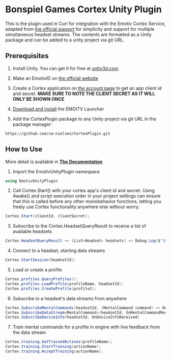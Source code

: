 # Bonspiel Games Cortex Unity Plugin

This is the plugin used in Curl for integration with the Emotiv Cortex Service, adapted from [the official support](https://github.com/Emotiv/unity-plugin) for simplicity and support for multiple simultaneous headset streams. The contents are formatted as a Unity package and can be added to a unity project via git URL.

## Prerequisites
1. Install Unity. You can get it for free at [unity3d.com](https://unity3d.com/get-unity/download).

2. Make an EmotivID on [the official website](https://emotiv.com)

3. Create a Cortex application on [the account page](https://emotiv.com/my-account/cortex-apps/) to get an app client id and secret.
**MAKE SURE TO NOTE THE CLIENT SECRET AS IT WILL ONLY BE SHOWN ONCE**

4. [Download and install](https://www.emotiv.com/emotiv-launcher/#download) the EMOITV Launcher

5. Add the CortexPlugin package to any Unity project via git URL in the package manager:
```
https://github.com/cm-nielsen/CortexPlugin.git
```

## How to Use
More detail is available in **[The Documentation](https://bonspiel-games.gitbook.io/cortex-unity-plugin/)**

1. Import the EmotivUnityPlugin namespace
```cs
using EmotivUnityPlugin
```

2. Call Cortex.Start() with your cortex app's client id and secret. Using Awake() and script execution order in your project settings can ensure that this is called before any other monobehavior functions, letting you freely use Cortex functionality anywhere else without worry.
```cs
Cortex.Start(clientId, clientSecret);
```

3. Subscribe to the Cortex.HeadsetQueryResult to receive a list of available headsets
```cs
Cortex.HeadsetQueryResult += (List<Headset> headsets) => Debug.Log($"{headsets.Count} headsets detected!");
```

4. Connect to a headset, starting data streams
```cs
Cortex.StartSession(headsetId);
```

5. Load or create a profile
```cs
Cortex.profiles.QueryProfiles();
Cortex.profiles.LoadProfile(profileName, headsetId);
Cortex.profiles.CreateProfile(profile2);
```

6. Subscribe to a headset's data streams from anywhere
```cs
Cortex.SubscribeMentalCommands(headsetId, (MentalCommand command) => Debug.Log(command));
Cortex.SubscribeDataStream<MentalCommand>(headsetId, OnMentalCommandReceived);
Cortex.SubscribeDeviceInfo(headsetId, OnDeviceInfoReceived)
```

7. Train mental commands for a profile in engine with live feedback from the data stream
```cs
Cortex.training.GetTrainedActions(profileName);
Cortex.training.StartTraining(actionName);
Cortex.training.AcceptTraining(actionName);
```